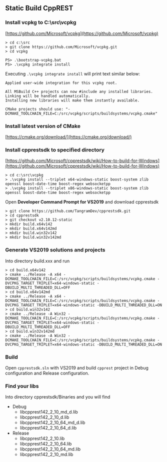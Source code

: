 ## Static Build CppREST

### Install vcpkg to C:\src\vcpkg

[https://github.com/Microsoft/vcpkg](https://github.com/Microsoft/vcpkg)

    > cd c:\src
    > git clone https://github.com/Microsoft/vcpkg.git
    > cd vcpkg

    PS> .\bootstrap-vcpkg.bat
    PS> .\vcpkg integrate install

Executing `.\vcpkg integrate install` will print text similar below:

    Applied user-wide integration for this vcpkg root.
    
    All MSBuild C++ projects can now #include any installed libraries.
    Linking will be handled automatically.
    Installing new libraries will make them instantly available.

    CMake projects should use: "-DCMAKE_TOOLCHAIN_FILE=C:/src/vcpkg/scripts/buildsystems/vcpkg.cmake"

### Install latest version of CMake

[https://cmake.org/download/](https://cmake.org/download/)

### Install cpprestsdk to specified directory

[https://github.com/Microsoft/cpprestsdk/wiki/How-to-build-for-Windows](https://github.com/Microsoft/cpprestsdk/wiki/How-to-build-for-Windows)

    > cd c:\src\vcpkg
    > .\vcpkg install --triplet x64-windows-static boost-system zlib openssl boost-date-time boost-regex websocketpp
    > .\vcpkg install --triplet x86-windows-static boost-system zlib openssl boost-date-time boost-regex websocketpp

Open **Developer Command Prompt for VS2019** and download cpprestsdk

    > git clone https://github.com/TangramDev/cpprestsdk.git
    > cd cpprestsdk
    > git checkout v2.10.12-static
    > mkdir build.x64v142
    > mkdir build.x64v142md
    > mkdir build.win32v142
    > mkdir build.win32v142md

### Generate VS2019 solutions and projects

Into directory build.xxx and run

    > cd build.x64v142
    > cmake ../Release -A x64 -DCMAKE_TOOLCHAIN_FILE=C:/src/vcpkg/scripts/buildsystems/vcpkg.cmake -DVCPKG_TARGET_TRIPLET=x64-windows-static -DBUILD_MULTI_THREADED_DLL=OFF
    > cd build.x64v142md
    > cmake ../Release -A x64 -DCMAKE_TOOLCHAIN_FILE=C:/src/vcpkg/scripts/buildsystems/vcpkg.cmake -DVCPKG_TARGET_TRIPLET=x64-windows-static -DBUILD_MULTI_THREADED_DLL=ON
    > cd build.win32v142
    > cmake ../Release -A Win32 -DCMAKE_TOOLCHAIN_FILE=C:/src/vcpkg/scripts/buildsystems/vcpkg.cmake -DVCPKG_TARGET_TRIPLET=x64-windows-static -DBUILD_MULTI_THREADED_DLL=OFF
    > cd build.win32v142md
    > cmake ../Release -A Win32 -DCMAKE_TOOLCHAIN_FILE=C:/src/vcpkg/scripts/buildsystems/vcpkg.cmake -DVCPKG_TARGET_TRIPLET=x64-windows-static -DBUILD_MULTI_THREADED_DLL=ON

### Build

Open `cpprestsdk.sln` with VS2019 and build `cpprest` project in Debug configuration and Release configuration.

### Find your libs

Into directory cpprestsdk/Binaries and you will find

- Debug
  - libcpprest142_2_10_md_d.lib
  - libcpprest142_2_10_d.lib
  - libcpprest142_2_10_64_md_d.lib
  - libcpprest142_2_10_64_d.lib
- Release
  - libcpprest142_2_10.lib
  - libcpprest142_2_10_64.lib
  - libcpprest142_2_10_64_md.lib
  - libcpprest142_2_10_md.lib



